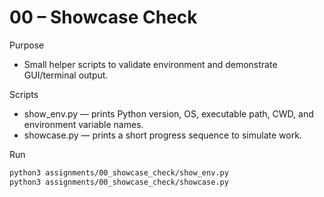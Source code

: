 # 00 – Showcase Check

Purpose
- Small helper scripts to validate environment and demonstrate GUI/terminal output.

Scripts
- show_env.py — prints Python version, OS, executable path, CWD, and environment variable names.
- showcase.py — prints a short progress sequence to simulate work.

Run
```bash
python3 assignments/00_showcase_check/show_env.py
python3 assignments/00_showcase_check/showcase.py
```